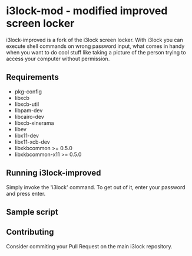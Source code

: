 # i3lock-mod - modified improved screen locker
i3lock-improved is a fork of the i3lock screen locker.
With i3lock you can execute shell commands on wrong password input, what comes
in handy when you want to do cool stuff like taking a picture of the person
trying to access your computer without permission.



## Requirements
- pkg-config
- libxcb
- libxcb-util
- libpam-dev
- libcairo-dev
- libxcb-xinerama
- libev
- libx11-dev
- libx11-xcb-dev
- libxkbcommon >= 0.5.0
- libxkbcommon-x11 >= 0.5.0

## Running i3lock-improved
Simply invoke the 'i3lock' command. To get out of it, enter your password and
press enter.

## Sample script


## Contributing
Consider commiting your Pull Request on the main i3lock repository.
